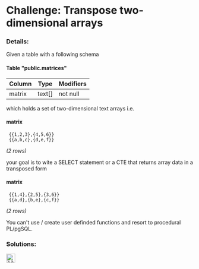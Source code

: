 # Challenge: Transpose two-dimensional arrays

### Details:

Given a table with a following schema

#### Table "public.matrices"

| Column | Type   | Modifiers |
| ------ | ------ | --------- |
| matrix | text[] | not null  |

which holds a set of two-dimensional text arrays i.e.

#### matrix

```
 {{1,2,3},{4,5,6}}
 {{a,b,c},{d,e,f}}
```

_(2 rows)_

your goal is to wite a SELECT statement or a CTE that returns array data in a transposed form

#### matrix

```
 {{1,4},{2,5},{3,6}}
 {{a,d},{b,e},{c,f}}
```

_(2 rows)_

You can't use / create user definded functions and resort to procedural PL/pgSQL.

### Solutions:

[<img src="https://github.com/CrappyCodeMaker/Training-How-to-Code/blob/master/images/logo/sql.svg" height="24px" alt="SQL">](https://github.com/CrappyCodeMaker/Training-How-to-Code/blob/master/levels/3/Challenge%20Transpose%20two-dimensional%20arrays/Solutions/SQL.sql)
